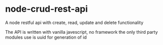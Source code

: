 # node-crud-rest-api
A node restful api with create, read, update and delete functionality  

The API is written with vanilla javescript, no framework
the only third party modules use is uuid for generation of id

